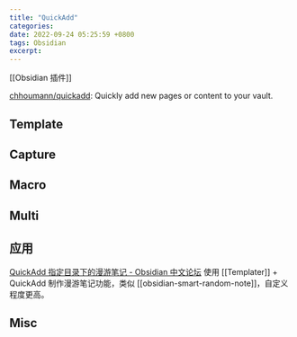 ```yaml
---
title: "QuickAdd"
categories: 
date: 2022-09-24 05:25:59 +0800
tags: Obsidian
excerpt: 
---
```



[[Obsidian 插件]]


[chhoumann/quickadd](https://github.com/chhoumann/quickadd): Quickly add new pages or content to your vault.


## Template




## Capture


## Macro



## Multi


## 应用

[QuickAdd 指定目录下的漫游笔记 - Obsidian 中文论坛](https://forum-zh.obsidian.md/t/topic/1163)
使用 [[Templater]] + QuickAdd 制作漫游笔记功能，类似 [[obsidian-smart-random-note]]，自定义程度更高。

## Misc






